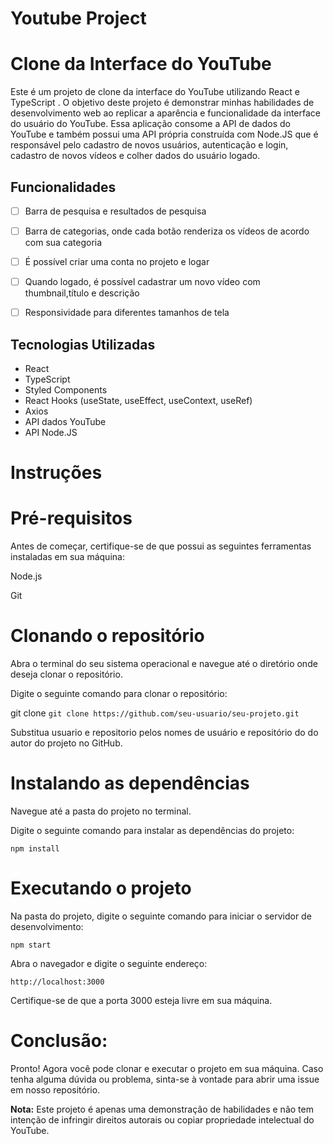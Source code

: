 # Youtube Project

# Clone da Interface do YouTube 

Este é um projeto de clone da interface do YouTube utilizando React e TypeScript . O objetivo deste projeto é demonstrar minhas habilidades de desenvolvimento web ao replicar a aparência e funcionalidade da interface do usuário do YouTube. Essa aplicação consome a API de dados do YouTube e também possui uma API própria construída com Node.JS que é responsável pelo cadastro de novos usuários, autenticação e login, cadastro de novos vídeos e colher dados do usuário logado.

## Funcionalidades

- [ ] Barra de pesquisa e resultados de pesquisa
- [ ] Barra de categorias, onde cada botão renderiza os vídeos de acordo com sua categoria
- [ ] É possível criar uma conta no projeto e logar
- [ ] Quando logado, é possível cadastrar um novo vídeo com  thumbnail,título e descrição
- [ ] Responsividade para diferentes tamanhos de tela



## Tecnologias Utilizadas

- React
- TypeScript
- Styled Components
-  React Hooks (useState, useEffect, useContext, useRef)
-  Axios
-  API dados YouTube
-  API Node.JS

# Instruções

# Pré-requisitos
Antes de começar, certifique-se de que possui as seguintes ferramentas instaladas em sua máquina:

Node.js

Git
# Clonando o repositório
Abra o terminal do seu sistema operacional e navegue até o diretório onde deseja clonar o repositório.

Digite o seguinte comando para clonar o repositório:

git clone `git clone https://github.com/seu-usuario/seu-projeto.git`

Substitua usuario e repositorio pelos nomes de usuário e repositório do do autor do projeto no GitHub.

# Instalando as dependências
Navegue até a pasta do projeto no terminal.

Digite o seguinte comando para instalar as dependências do projeto:

`npm install`

# Executando o projeto
Na pasta do projeto, digite o seguinte comando para iniciar o servidor de desenvolvimento:

`npm start`

Abra o navegador e digite o seguinte endereço:

`http://localhost:3000`

Certifique-se de que a porta 3000 esteja livre em sua máquina.

# Conclusão:
Pronto! Agora você pode clonar e executar o projeto em sua máquina. Caso tenha alguma dúvida ou problema, sinta-se à vontade para abrir uma issue em nosso repositório.

**Nota:** Este projeto é apenas uma demonstração de habilidades e não tem intenção de infringir direitos autorais ou copiar propriedade intelectual do YouTube.
